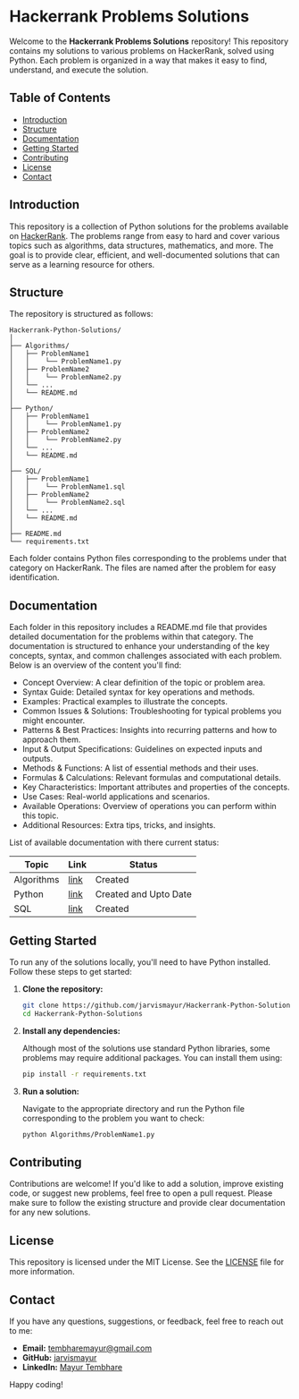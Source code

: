 # Hackerrank Problems Solutions

Welcome to the **Hackerrank Problems Solutions** repository! This repository contains my solutions to various problems on HackerRank, solved using Python. Each problem is organized in a way that makes it easy to find, understand, and execute the solution.

## Table of Contents

- [Introduction](#introduction)
- [Structure](#structure)
- [Documentation](#documentation)
- [Getting Started](#getting-started)
- [Contributing](#contributing)
- [License](#license)
- [Contact](#contact)

## Introduction

This repository is a collection of Python solutions for the problems available on [HackerRank](https://www.hackerrank.com/). The problems range from easy to hard and cover various topics such as algorithms, data structures, mathematics, and more. The goal is to provide clear, efficient, and well-documented solutions that can serve as a learning resource for others.

## Structure

The repository is structured as follows:

```
Hackerrank-Python-Solutions/
│
├── Algorithms/
│   ├── ProblemName1
│   │    └── ProblemName1.py
│   ├── ProblemName2
│   │    └── ProblemName2.py
│   └── ...
│   └── README.md
│
├── Python/
│   ├── ProblemName1
│   │    └── ProblemName1.py
│   ├── ProblemName2
│   │    └── ProblemName2.py
│   └── ...
│   └── README.md
│
├── SQL/
│   ├── ProblemName1
│   │    └── ProblemName1.sql
│   ├── ProblemName2
│   │    └── ProblemName2.sql
│   └── ...
│   └── README.md
│
├── README.md
└── requirements.txt
```

Each folder contains Python files corresponding to the problems under that category on HackerRank. The files are named after the problem for easy identification.

## Documentation

Each folder in this repository includes a README.md file that provides detailed documentation for the problems within that category. The documentation is structured to enhance your understanding of the key concepts, syntax, and common challenges associated with each problem. Below is an overview of the content you'll find:

- Concept Overview: A clear definition of the topic or problem area.
- Syntax Guide: Detailed syntax for key operations and methods.
- Examples: Practical examples to illustrate the concepts.
- Common Issues & Solutions: Troubleshooting for typical problems you might encounter.
- Patterns & Best Practices: Insights into recurring patterns and how to approach them.
- Input & Output Specifications: Guidelines on expected inputs and outputs.
- Methods & Functions: A list of essential methods and their uses.
- Formulas & Calculations: Relevant formulas and computational details.
- Key Characteristics: Important attributes and properties of the concepts.
- Use Cases: Real-world applications and scenarios.
- Available Operations: Overview of operations you can perform within this topic.
- Additional Resources: Extra tips, tricks, and insights.

List of available documentation with there current status: 

| Topic | Link | Status |
|-------|------|--------|
| Algorithms| [link](https://github.com/jarvismayur/Hackerrank-Problem-Solutions/blob/main/Algorithms/README.md)| Created | 
| Python | [link](https://github.com/jarvismayur/Hackerrank-Problem-Solutions/blob/main/Python/README.md)| Created and Upto Date |
| SQL | [link](https://github.com/jarvismayur/Hackerrank-Problem-Solutions/blob/main/SQL/README.md) | Created |





## Getting Started

To run any of the solutions locally, you'll need to have Python installed. Follow these steps to get started:

1. **Clone the repository:**

   ```bash
   git clone https://github.com/jarvismayur/Hackerrank-Python-Solutions.git
   cd Hackerrank-Python-Solutions
   ```

2. **Install any dependencies:**

   Although most of the solutions use standard Python libraries, some problems may require additional packages. You can install them using:

   ```bash
   pip install -r requirements.txt
   ```

3. **Run a solution:**

   Navigate to the appropriate directory and run the Python file corresponding to the problem you want to check:

   ```bash
   python Algorithms/ProblemName1.py
   ```

## Contributing

Contributions are welcome! If you'd like to add a solution, improve existing code, or suggest new problems, feel free to open a pull request. Please make sure to follow the existing structure and provide clear documentation for any new solutions.

## License

This repository is licensed under the MIT License. See the [LICENSE](LICENSE) file for more information.

## Contact

If you have any questions, suggestions, or feedback, feel free to reach out to me:

- **Email:** [tembharemayur@gmail.com](mailto:tembharemayur@gmail.com)
- **GitHub:** [jarvismayur](https://github.com/jarvismayur)
- **LinkedIn:** [Mayur Tembhare](https://www.linkedin.com/in/mayur-tembhare/)

Happy coding!